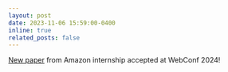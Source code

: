 ```yaml
---
layout: post
date: 2023-11-06 15:59:00-0400
inline: true
related_posts: false
---
```


<a href='https://www.amazon.science/publications/near-duplicate-question-detection'>New paper</a> from Amazon internship accepted at WebConf 2024!



